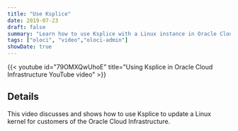 ```yaml
---
title: "Use Ksplice"
date: 2019-07-23
draft: false
summary: "Learn how to use Ksplice with a Linux instance in Oracle Cloud Infrastructure."
tags: ["oloci", "video","oloci-admin"]
showDate: true
---
```


{{< youtube id="79OMXQwUhoE" title="Using Ksplice in Oracle Cloud Infrastructure YouTube video" >}}

## Details

This video discusses and shows how to use Ksplice to update a Linux kernel for customers of the Oracle Cloud Infrastructure.
